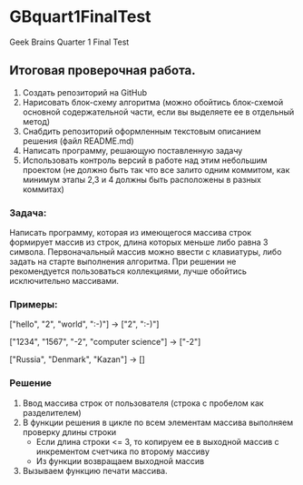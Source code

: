 # GBquart1FinalTest
Geek Brains Quarter 1 Final Test

## Итоговая проверочная работа.

1.	Создать репозиторий на GitHub
2.	Нарисовать блок-схему алгоритма (можно обойтись блок-схемой основной содержательной части, если вы выделяете ее в отдельный метод)
3.	Снабдить репозиторий оформленным текстовым описанием решения (файл README.md)
4.	Написать программу, решающую поставленную задачу
5.	Использовать контроль версий в работе над этим небольшим проектом (не должно быть так что все залито одним коммитом, как минимум этапы 2,3 и 4 должны быть расположены в разных коммитах)

### Задача: 
Написать программу, которая из имеющегося массива строк формирует массив из строк, длина которых меньше либо равна 3 символа. Первоначальный массив можно ввести с клавиатуры, либо задать на старте выполнения алгоритма. При решении не рекомендуется пользоваться коллекциями, лучше обойтись исключительно массивами.
### Примеры:
["hello", "2", "world", ":-)"] -> ["2", ":-)"]

["1234", "1567", "-2", "computer science"] -> ["-2"]

["Russia", "Denmark", "Kazan"] -> []

### Решение
1. Ввод массива строк от пользователя (строка с пробелом как разделителем)
2. В функции решения в цикле по всем элементам массива выполняем проверку длины строки
    + Если длина строки <= 3, то копируем ее в выходной массив с инкрементом счетчика по второму массиву
    + Из функции возвращаем выходной массив
3. Вызываем функцию печати массива.

